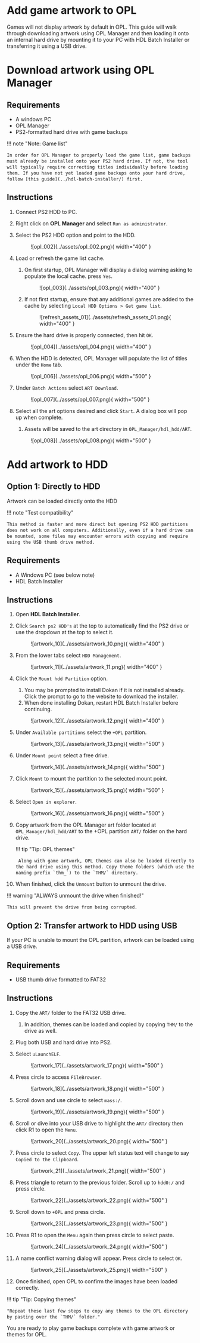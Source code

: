 # Add game artwork to OPL

Games will not display artwork by default in OPL. This guide will walk through downloading artwork using OPL Manager and then loading it onto an internal hard drive by mounting it to your PC with HDL Batch Installer or transferring it using a USB drive.

# Download artwork using OPL Manager

## Requirements

* A windows PC
* OPL Manager
* PS2-formatted hard drive with game backups

!!! note "Note: Game list"

    In order for OPL Manager to properly load the game list, game backups must already be installed onto your PS2 hard drive. If not, the tool will typically require correcting titles individually before loading them. If you have not yet loaded game backups onto your hard drive, follow [this guide](../hdl-batch-installer/) first.

## Instructions

1. Connect PS2 HDD to PC.
1. Right click on **OPL Manager** and select `Run as administrator`.
1. Select the PS2 HDD option and point to the HDD.

    <figure markdown="span">
      ![opl_002](../assets/opl_002.png){ width="400" }
    </figure>

1. Load or refresh the game list cache.

    1. On first startup, OPL Manager will display a dialog warning asking to populate the local cache. press `Yes`.

        <figure markdown="span">
        ![opl_003](../assets/opl_003.png){ width="400" }
    </figure>

    2. If not first startup, ensure that any additional games are added to the cache by selecting `Local HDD Options > Get game list`.

        <figure markdown="span">
        ![refresh_assets_01](../assets/refresh_assets_01.png){ width="400" }
        </figure>

1. Ensure the hard drive is properly connected, then hit `OK`.

    <figure markdown="span">
      ![opl_004](../assets/opl_004.png){ width="400" }
    </figure>

1. When the HDD is detected, OPL Manager will populate the list of titles under the `Home` tab.

    <figure markdown="span">
      ![opl_006](../assets/opl_006.png){ width="500" }
    </figure>

1. Under `Batch Actions` select `ART Download`.

    <figure markdown="span">
      ![opl_007](../assets/opl_007.png){ width="500" }
    </figure>

1. Select all the art options desired and click `Start`. A dialog box will pop up when complete.

    1. Assets will be saved to the art directory in `OPL_Manager/hdl_hdd/ART`.

    <figure markdown="span">
      ![opl_008](../assets/opl_008.png){ width="500" }
    </figure>

# Add artwork to HDD

## Option 1: Directly to HDD

Artwork can be loaded directly onto the HDD

!!! note "Test compatibility"

    This method is faster and more direct but opening PS2 HDD partitions does not work on all computers. Additionally, even if a hard drive can be mounted, some files may encounter errors with copying and require using the USB thumb drive method.

## Requirements

* A Windows PC (see below note)
* HDL Batch Installer

## Instructions

1. Open **HDL Batch Installer**.

2. Click `Search ps2 HDD's` at the top to automatically find the PS2 drive or use the dropdown at the top to select it.

    <figure markdown="span">
      ![artwork_10](../assets/artwork_10.png){ width="400" }
    </figure>

1. From the lower tabs select `HDD Management`.

    <figure markdown="span">
      ![artwork_11](../assets/artwork_11.png){ width="400" }
    </figure>

1. Click the `Mount hdd Partition` option.

    1. You may be prompted to install Dokan if it is not installed already. Click the prompt to go to the website to download the installer.
    1. When done installing Dokan, restart HDL Batch Installer before continuing.

    <figure markdown="span">
      ![artwork_12](../assets/artwork_12.png){ width="400" }
    </figure>

1. Under `Available partitions` select the `+OPL` partition.

    <figure markdown="span">
      ![artwork_13](../assets/artwork_13.png){ width="500" }
    </figure>

1. Under `Mount point` select a free drive.

    <figure markdown="span">
      ![artwork_14](../assets/artwork_14.png){ width="500" }
    </figure>

1. Click `Mount` to mount the partition to the selected mount point.

    <figure markdown="span">
      ![artwork_15](../assets/artwork_15.png){ width="500" }
    </figure>

1. Select `Open in explorer`.

    <figure markdown="span">
      ![artwork_16](../assets/artwork_16.png){ width="500" }
    </figure>

1. Copy artwork from the OPL Manager art folder located at `OPL_Manager/hdl_hdd/ART` to the +OPL partition `ART/` folder on the hard drive.

    !!! tip "Tip: OPL themes"
    
        Along with game artwork, OPL themes can also be loaded directly to the hard drive using this method. Copy theme folders (which use the naming prefix `thm_`) to the `THM/` directory.

1. When finished, click the `Unmount` button to unmount the drive.

!!! warning "ALWAYS unmount the drive when finished!"

    This will prevent the drive from being corrupted.

## Option 2: Transfer artwork to HDD using USB

If your PC is unable to mount the OPL partition, artwork can be loaded using a USB drive.

## Requirements

* USB thumb drive formatted to FAT32

## Instructions

1. Copy the `ART/` folder to the FAT32 USB drive.

    1. In addition, themes can be loaded and copied by copying `THM/` to the drive as well.

1. Plug both USB and hard drive into PS2.

1. Select `uLaunchELF`.

    <figure markdown="span">
      ![artwork_17](../assets/artwork_17.png){ width="500" }
    </figure>

1. Press circle to access `FileBrowser`.

    <figure markdown="span">
      ![artwork_18](../assets/artwork_18.png){ width="500" }
    </figure>

1. Scroll down and use circle to select `mass:/`.

    <figure markdown="span">
      ![artwork_19](../assets/artwork_19.png){ width="500" }
    </figure>

1. Scroll or dive into your USB drive to highlight the `ART/` directory then click R1 to open the `Menu`.

    <figure markdown="span">
      ![artwork_20](../assets/artwork_20.png){ width="500" }
    </figure>

1. Press circle to select `Copy`. The upper left status text will change to say `Copied to the Clipboard`.

    <figure markdown="span">
      ![artwork_21](../assets/artwork_21.png){ width="500" }
    </figure>

1. Press triangle to return to the previous folder. Scroll up to `hdd0:/` and press circle.

    <figure markdown="span">
      ![artwork_22](../assets/artwork_22.png){ width="500" }
    </figure>

1. Scroll down to `+OPL` and press circle.

    <figure markdown="span">
      ![artwork_23](../assets/artwork_23.png){ width="500" }
    </figure>

1. Press R1 to open the `Menu` again then press circle to select paste.

    <figure markdown="span">
      ![artwork_24](../assets/artwork_24.png){ width="500" }
    </figure>

1. A name conflict warning dialog will appear. Press circle to select `OK`.

    <figure markdown="span">
      ![artwork_25](../assets/artwork_25.png){ width="500" }
    </figure>

1. Once finished, open OPL to confirm the images have been loaded correctly.

!!! tip "Tip: Copying themes"

    "Repeat these last few steps to copy any themes to the OPL directory by pasting over the `THM/` folder."

You are ready to play game backups complete with game artwork or themes for OPL.
